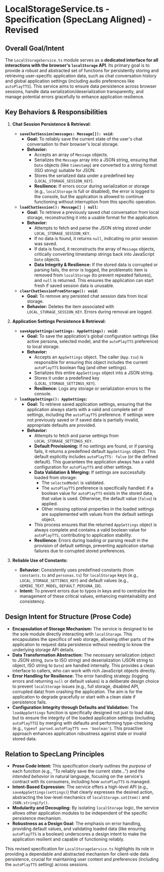 # LocalStorageService.ts - Specification (SpecLang Aligned) - Revised

## Overall Goal/Intent

The `LocalStorageService.ts` module serves as a **dedicated interface for all interactions with the browser's `localStorage` API**. Its primary goal is to provide a robust and abstracted set of functions for persistently storing and retrieving user-specific application data, such as chat conversation history and global application settings (including audio preferences like `autoPlayTTS`). This service aims to ensure data persistence across browser sessions, handle data serialization/deserialization transparently, and manage potential errors gracefully to enhance application resilience.

## Key Behaviors & Responsibilities

1.  **Chat Session Persistence & Retrieval:**
    *   **`saveChatSession(messages: Message[]): void`:**
        *   **Goal:** To reliably save the current state of the user's chat conversation to their browser's local storage.
        *   **Behavior:**
            *   Accepts an array of `Message` objects.
            *   Serializes the `Message` array into a JSON string, ensuring that `Date` objects (like `timestamp`) are converted to a string format (ISO string) suitable for JSON.
            *   Stores the serialized data under a predefined key (`LOCAL_STORAGE_SESSION_KEY`).
            *   **Resilience:** If errors occur during serialization or storage (e.g., `localStorage` is full or disabled), the error is logged to the console, but the application is allowed to continue functioning without interruption from this specific operation.
    *   **`loadChatSession(): Message[] | null`:**
        *   **Goal:** To retrieve a previously saved chat conversation from local storage, reconstructing it into a usable format for the application.
        *   **Behavior:**
            *   Attempts to fetch and parse the JSON string stored under `LOCAL_STORAGE_SESSION_KEY`.
            *   If no data is found, it returns `null`, indicating no prior session was saved.
            *   If data is found, it reconstructs the array of `Message` objects, critically converting timestamp strings back into JavaScript `Date` objects.
            *   **Data Integrity & Resilience:** If the stored data is corrupted or parsing fails, the error is logged, the problematic item is removed from `localStorage` (to prevent repeated failures), and `null` is returned. This ensures the application can start fresh if saved session data is unusable.
    *   **`clearChatSessionFromStorage(): void`:**
        *   **Goal:** To remove any persisted chat session data from local storage.
        *   **Behavior:** Deletes the item associated with `LOCAL_STORAGE_SESSION_KEY`. Errors during removal are logged.

2.  **Application Settings Persistence & Retrieval:**
    *   **`saveAppSettings(settings: AppSettings): void`:**
        *   **Goal:** To save the application's global configuration settings (like active persona, selected model, and the `autoPlayTTS` preference) to local storage.
        *   **Behavior:**
            *   Accepts an `AppSettings` object. The caller (`App.tsx`) is responsible for ensuring this object includes the current `autoPlayTTS` boolean flag (and other settings).
            *   Serializes this entire `AppSettings` object into a JSON string.
            *   Stores it under a predefined key (`LOCAL_STORAGE_SETTINGS_KEY`).
            *   **Resilience:** Logs any storage or serialization errors to the console.
    *   **`loadAppSettings(): AppSettings`:**
        *   **Goal:** To retrieve saved application settings, ensuring that the application always starts with a valid and complete set of settings, including the `autoPlayTTS` preference. If settings were not previously saved or if saved data is partially invalid, appropriate defaults are provided.
        *   **Behavior:**
            *   Attempts to fetch and parse settings from `LOCAL_STORAGE_SETTINGS_KEY`.
            *   **Default Provisioning:** If no settings are found, or if parsing fails, it returns a predefined default `AppSettings` object. This default explicitly includes `autoPlayTTS: false` (or the defined default). This guarantees the application always has a valid configuration for `autoPlayTTS` and other settings.
            *   **Data Validation & Merging:** If settings are successfully loaded from storage:
                *   The `selectedModel` is validated.
                *   The `autoPlayTTS` preference is specifically handled: if a boolean value for `autoPlayTTS` exists in the stored data, that value is used. Otherwise, the default value (`false`) is applied.
                *   Other missing optional properties in the loaded settings are supplemented with values from the default settings object.
            *   This process ensures that the returned `AppSettings` object is always complete and contains a valid boolean value for `autoPlayTTS`, contributing to application stability.
            *   **Resilience:** Errors during loading or parsing result in the provision of default settings, preventing application startup failures due to corrupted stored preferences.

3.  **Reliable Use of Constants:**
    *   **Behavior:** Consistently uses predefined constants (from `constants.ts` and `personas.ts`) for `localStorage` keys (e.g., `LOCAL_STORAGE_SETTINGS_KEY`) and default values (e.g., `GEMINI_TEXT_MODEL`, `DEFAULT_PERSONA_ID`).
    *   **Intent:** To prevent errors due to typos in keys and to centralize the management of these critical values, enhancing maintainability and consistency.

## Design Intent for Structure (Prose Code)

*   **Encapsulation of Storage Mechanism:** The service is designed to be the sole module directly interacting with `localStorage`. This encapsulates the specifics of web storage, allowing other parts of the application to request data persistence without needing to know the underlying storage API details.
*   **Data Transformation Abstraction:** The necessary serialization (object to JSON string, `Date` to ISO string) and deserialization (JSON string to object, ISO string to `Date`) are handled internally. This provides a clean interface to callers, who can work with rich JavaScript objects directly.
*   **Error Handling for Resilience:** The error handling strategy (logging errors and returning `null` or default values) is a deliberate design choice to prevent `localStorage` issues (e.g., full storage, disabled API, corrupted data) from crashing the application. The aim is for the application to degrade gracefully or start with a clean slate if persistence fails.
*   **Configuration Integrity through Defaults and Validation:** The `loadAppSettings` function is specifically designed not just to load data, but to ensure the integrity of the loaded application settings (including `autoPlayTTS`) by merging with defaults and performing type-checking (e.g., `typeof parsed.autoPlayTTS === 'boolean'`). This proactive approach enhances application robustness against stale or invalid stored data.

## Relation to SpecLang Principles

*   **Prose Code Intent:** This specification clearly outlines the *purpose* of each function (e.g., "To reliably save the current state...") and the *intended behavior* in natural language, focusing on the service's contract with its consumers, including how `autoPlayTTS` is managed.
*   **Intent-Based Expression:** The service offers a high-level API (e.g., `saveAppSettings(settings)`) that clearly expresses the desired action, abstracting the low-level mechanics of `localStorage.setItem()` and `JSON.stringify()`.
*   **Modularity and Decoupling:** By isolating `localStorage` logic, the service allows other application modules to be independent of the specific persistence mechanism.
*   **Robustness as a Design Goal:** The emphasis on error handling, providing default values, and validating loaded data (like ensuring `autoPlayTTS` is a boolean) underscores a design intent to make the application resilient and capable of functioning reliably.

This revised specification for `LocalStorageService.ts` highlights its role in providing a dependable and abstracted mechanism for client-side data persistence, crucial for maintaining user context and preferences (including the `autoPlayTTS` setting) across sessions.